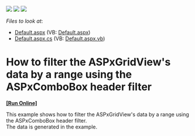 <!-- default badges list -->
![](https://img.shields.io/endpoint?url=https://codecentral.devexpress.com/api/v1/VersionRange/152394428/13.1.12%2B)
[![](https://img.shields.io/badge/Open_in_DevExpress_Support_Center-FF7200?style=flat-square&logo=DevExpress&logoColor=white)](https://supportcenter.devexpress.com/ticket/details/E2975)
[![](https://img.shields.io/badge/📖_How_to_use_DevExpress_Examples-e9f6fc?style=flat-square)](https://docs.devexpress.com/GeneralInformation/403183)
<!-- default badges end -->
<!-- default file list -->
*Files to look at*:

* [Default.aspx](./CS/Default.aspx) (VB: [Default.aspx](./VB/Default.aspx))
* [Default.aspx.cs](./CS/Default.aspx.cs) (VB: [Default.aspx.vb](./VB/Default.aspx.vb))
<!-- default file list end -->
# How to filter the ASPxGridView's data by a range using the ASPxComboBox header filter 
<!-- run online -->
**[[Run Online]](https://codecentral.devexpress.com/e2975/)**
<!-- run online end -->


<p>This example shows how to filter the ASPxGridView's data by a range using the ASPxComboBox header filter.<br />
The data is generated in the example.</p>

<br/>


